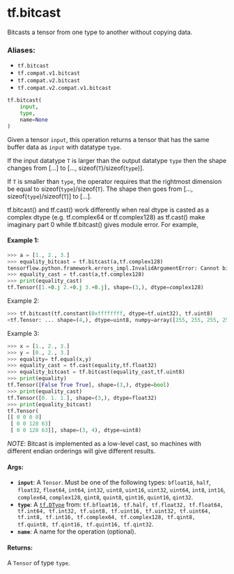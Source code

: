 <div itemscope itemtype="http://developers.google.com/ReferenceObject">
<meta itemprop="name" content="tf.bitcast" />
<meta itemprop="path" content="Stable" />
</div>

# tf.bitcast

Bitcasts a tensor from one type to another without copying data.

### Aliases:

* `tf.bitcast`
* `tf.compat.v1.bitcast`
* `tf.compat.v2.bitcast`
* `tf.compat.v2.compat.v1.bitcast`

``` python
tf.bitcast(
    input,
    type,
    name=None
)
```

<!-- Placeholder for "Used in" -->

Given a tensor `input`, this operation returns a tensor that has the same buffer
data as `input` with datatype `type`.

If the input datatype `T` is larger than the output datatype `type` then the
shape changes from [...] to [..., sizeof(`T`)/sizeof(`type`)].

If `T` is smaller than `type`, the operator requires that the rightmost
dimension be equal to sizeof(`type`)/sizeof(`T`). The shape then goes from
[..., sizeof(`type`)/sizeof(`T`)] to [...].

tf.bitcast() and tf.cast() work differently when real dtype is casted as a complex dtype
(e.g. tf.complex64 or tf.complex128) as tf.cast() make imaginary part 0 while tf.bitcast()
gives module error.
For example,

#### Example 1:


```python
>>> a = [1., 2., 3.]
>>> equality_bitcast = tf.bitcast(a,tf.complex128)
tensorflow.python.framework.errors_impl.InvalidArgumentError: Cannot bitcast from float to complex128: shape [3] [Op:Bitcast]
>>> equality_cast = tf.cast(a,tf.complex128)
>>> print(equality_cast)
tf.Tensor([1.+0.j 2.+0.j 3.+0.j], shape=(3,), dtype=complex128)
```
Example 2:
```python
>>> tf.bitcast(tf.constant(0xffffffff, dtype=tf.uint32), tf.uint8)
<tf.Tensor: ... shape=(4,), dtype=uint8, numpy=array([255, 255, 255, 255], dtype=uint8)>
```
Example 3:
```python
>>> x = [1., 2., 3.]
>>> y = [0., 2., 3.]
>>> equality= tf.equal(x,y)
>>> equality_cast = tf.cast(equality,tf.float32)
>>> equality_bitcast = tf.bitcast(equality_cast,tf.uint8)
>>> print(equality)
tf.Tensor([False True True], shape=(3,), dtype=bool)
>>> print(equality_cast)
tf.Tensor([0. 1. 1.], shape=(3,), dtype=float32)
>>> print(equality_bitcast)
tf.Tensor(
[[ 0 0 0 0]
 [ 0 0 128 63]
 [ 0 0 128 63]], shape=(3, 4), dtype=uint8)
```

*NOTE*: Bitcast is implemented as a low-level cast, so machines with different
endian orderings will give different results.

#### Args:


* <b>`input`</b>: A `Tensor`. Must be one of the following types: `bfloat16`, `half`, `float32`, `float64`, `int64`, `int32`, `uint8`, `uint16`, `uint32`, `uint64`, `int8`, `int16`, `complex64`, `complex128`, `qint8`, `quint8`, `qint16`, `quint16`, `qint32`.
* <b>`type`</b>: A <a href="../tf/dtypes/DType.md"><code>tf.DType</code></a> from: `tf.bfloat16, tf.half, tf.float32, tf.float64, tf.int64, tf.int32, tf.uint8, tf.uint16, tf.uint32, tf.uint64, tf.int8, tf.int16, tf.complex64, tf.complex128, tf.qint8, tf.quint8, tf.qint16, tf.quint16, tf.qint32`.
* <b>`name`</b>: A name for the operation (optional).


#### Returns:

A `Tensor` of type `type`.
